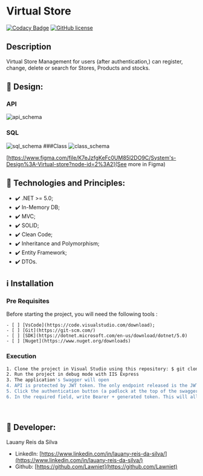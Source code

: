 # Virtual Store
[![Codacy Badge](https://app.codacy.com/project/badge/Grade/e53d894b25d9406a91b8812793d13d79)](https://www.codacy.com/gh/Lawniet/virtualstoreapi/dashboard?utm_source=github.com&amp;utm_medium=referral&amp;utm_content=Lawniet/virtualstoreapi&amp;utm_campaign=Badge_Grade)
[![GitHub license](https://img.shields.io/github/license/Lawniet/virtualstoreapi)](https://github.com/Lawniet/virtualstoreapi/blob/master/LICENSE)

## Description
Virtual Store Management for users (after authentication,) can register, change, delete or search for Stores, Products and stocks.

## :link: Design:

### API
![api_schema](images/apiSchema.jpg)
### SQL
![sql_schema](images/sqlSchema.jpg)
###Class
![class_schema](images/classSchema.jpg)

[https://www.figma.com/file/K7eJzfgKeFc0UM85l2DO9C/System's-Design%3A-Virtual-store?node-id=2%3A2](See more in Figma)

## :rocket: Technologies and Principles:

- ✔️  .NET >= 5.0;
- ✔️  In-Memory DB;
- ✔️  MVC;
- ✔️  SOLID;
- ✔️  Clean Code;
- ✔️  Inheritance and Polymorphism;
- ✔️  Entity Framework;
- ✔️  DTOs.

## :information_source: Installation

### Pre Requisites

Before starting the project, you will need the following tools : 

    - [ ] [VsCode](https://code.visualstudio.com/download);
    - [ ] [Git](https://git-scm.com/)
    - [ ] [SDK](https://dotnet.microsoft.com/en-us/download/dotnet/5.0)
	- [ ] [Nuget](https://www.nuget.org/downloads)

### Execution
```bash
1. Clone the project in Visual Studio using this repository: $ git clone https://github.com/Lawniet/VirtualStoreApi.git
2. Run the project in debug mode with IIS Express
3. The application's Swagger will open
4. API is protected by JWT token. The only endpoint released is the JWT. Run it and copy the generated token
5. Click the authentication button (a padlock at the top of the swagger page).
6. In the required field, write Bearer + generated token. This will allow access to the endpoints.
```
<br>

## :seedling: Developer: 
Lauany Reis da Silva
- LinkedIn: [https://www.linkedin.com/in/lauany-reis-da-silva/](https://www.linkedin.com/in/lauany-reis-da-silva/)
- Github: [https://github.com/Lawniet](https://github.com/Lawniet)
